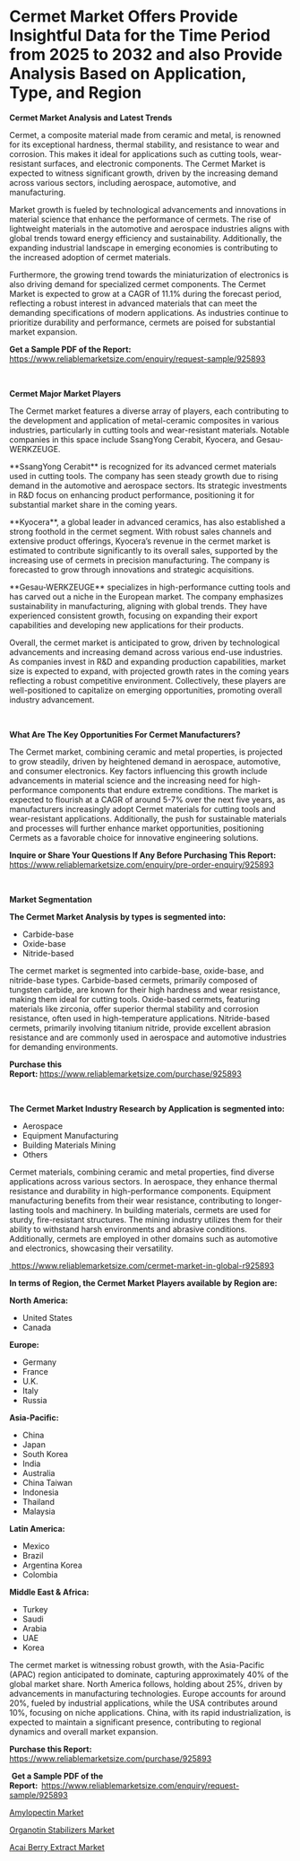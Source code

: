 <p><h1>Cermet Market Offers Provide Insightful Data for the Time Period from 2025 to 2032 and also Provide Analysis Based on Application, Type, and Region</h1></p><p><strong>Cermet Market Analysis and Latest Trends</strong></p>
<p><p>Cermet, a composite material made from ceramic and metal, is renowned for its exceptional hardness, thermal stability, and resistance to wear and corrosion. This makes it ideal for applications such as cutting tools, wear-resistant surfaces, and electronic components. The Cermet Market is expected to witness significant growth, driven by the increasing demand across various sectors, including aerospace, automotive, and manufacturing.</p><p>Market growth is fueled by technological advancements and innovations in material science that enhance the performance of cermets. The rise of lightweight materials in the automotive and aerospace industries aligns with global trends toward energy efficiency and sustainability. Additionally, the expanding industrial landscape in emerging economies is contributing to the increased adoption of cermet materials.</p><p>Furthermore, the growing trend towards the miniaturization of electronics is also driving demand for specialized cermet components. The Cermet Market is expected to grow at a CAGR of 11.1% during the forecast period, reflecting a robust interest in advanced materials that can meet the demanding specifications of modern applications. As industries continue to prioritize durability and performance, cermets are poised for substantial market expansion.</p></p>
<p><strong>Get a Sample PDF of the Report:&nbsp;</strong> <a href="https://www.reliablemarketsize.com/enquiry/request-sample/925893?utm_campaign=1932&utm_medium=2&utm_source=Github&utm_content=ia&utm_term=01042025&utm_id=cermet">https://www.reliablemarketsize.com/enquiry/request-sample/925893</a></p>
<p>&nbsp;</p>
<p><strong>Cermet Major Market Players</strong></p>
<p><p>The Cermet market features a diverse array of players, each contributing to the development and application of metal-ceramic composites in various industries, particularly in cutting tools and wear-resistant materials. Notable companies in this space include SsangYong Cerabit, Kyocera, and Gesau-WERKZEUGE.</p><p>**SsangYong Cerabit** is recognized for its advanced cermet materials used in cutting tools. The company has seen steady growth due to rising demand in the automotive and aerospace sectors. Its strategic investments in R&D focus on enhancing product performance, positioning it for substantial market share in the coming years.</p><p>**Kyocera**, a global leader in advanced ceramics, has also established a strong foothold in the cermet segment. With robust sales channels and extensive product offerings, Kyocera’s revenue in the cermet market is estimated to contribute significantly to its overall sales, supported by the increasing use of cermets in precision manufacturing. The company is forecasted to grow through innovations and strategic acquisitions.</p><p>**Gesau-WERKZEUGE** specializes in high-performance cutting tools and has carved out a niche in the European market. The company emphasizes sustainability in manufacturing, aligning with global trends. They have experienced consistent growth, focusing on expanding their export capabilities and developing new applications for their products.</p><p>Overall, the cermet market is anticipated to grow, driven by technological advancements and increasing demand across various end-use industries. As companies invest in R&D and expanding production capabilities, market size is expected to expand, with projected growth rates in the coming years reflecting a robust competitive environment. Collectively, these players are well-positioned to capitalize on emerging opportunities, promoting overall industry advancement.</p></p>
<p>&nbsp;</p>
<p><strong>What Are The Key Opportunities For Cermet Manufacturers?</strong></p>
<p><p>The Cermet market, combining ceramic and metal properties, is projected to grow steadily, driven by heightened demand in aerospace, automotive, and consumer electronics. Key factors influencing this growth include advancements in material science and the increasing need for high-performance components that endure extreme conditions. The market is expected to flourish at a CAGR of around 5-7% over the next five years, as manufacturers increasingly adopt Cermet materials for cutting tools and wear-resistant applications. Additionally, the push for sustainable materials and processes will further enhance market opportunities, positioning Cermets as a favorable choice for innovative engineering solutions.</p></p>
<p><strong>Inquire or Share Your Questions If Any Before Purchasing This Report:</strong> <a href="https://www.reliablemarketsize.com/enquiry/pre-order-enquiry/925893?utm_campaign=1932&utm_medium=2&utm_source=Github&utm_content=ia&utm_term=01042025&utm_id=cermet">https://www.reliablemarketsize.com/enquiry/pre-order-enquiry/925893</a></p>
<p>&nbsp;</p>
<p><strong>Market Segmentation</strong></p>
<p><strong>The Cermet Market Analysis by types is segmented into:</strong></p>
<p><ul><li>Carbide-base</li><li>Oxide-base</li><li>Nitride-based</li></ul></p>
<p><p>The cermet market is segmented into carbide-base, oxide-base, and nitride-base types. Carbide-based cermets, primarily composed of tungsten carbide, are known for their high hardness and wear resistance, making them ideal for cutting tools. Oxide-based cermets, featuring materials like zirconia, offer superior thermal stability and corrosion resistance, often used in high-temperature applications. Nitride-based cermets, primarily involving titanium nitride, provide excellent abrasion resistance and are commonly used in aerospace and automotive industries for demanding environments.</p></p>
<p><strong>Purchase this Report:&nbsp;</strong><a href="https://www.reliablemarketsize.com/purchase/925893?utm_campaign=1932&utm_medium=2&utm_source=Github&utm_content=ia&utm_term=01042025&utm_id=cermet">https://www.reliablemarketsize.com/purchase/925893</a></p>
<p>&nbsp;</p>
<p><strong>The Cermet Market Industry Research by Application is segmented into:</strong></p>
<p><ul><li>Aerospace</li><li>Equipment Manufacturing</li><li>Building Materials Mining</li><li>Others</li></ul></p>
<p><p>Cermet materials, combining ceramic and metal properties, find diverse applications across various sectors. In aerospace, they enhance thermal resistance and durability in high-performance components. Equipment manufacturing benefits from their wear resistance, contributing to longer-lasting tools and machinery. In building materials, cermets are used for sturdy, fire-resistant structures. The mining industry utilizes them for their ability to withstand harsh environments and abrasive conditions. Additionally, cermets are employed in other domains such as automotive and electronics, showcasing their versatility.</p></p>
<p><a href="https://www.reliablemarketsize.com/cermet-market-in-global-r925893?utm_campaign=1932&utm_medium=2&utm_source=Github&utm_content=ia&utm_term=01042025&utm_id=cermet">&nbsp;https://www.reliablemarketsize.com/cermet-market-in-global-r925893</a></p>
<p><strong>In terms of Region, the Cermet Market Players available by Region are:</strong></p>
<p>
    <p> <strong> North America: </strong>
        <ul>
            <li>United States</li>
            <li>Canada</li>
        </ul>
        </p> 
    <p> <strong> Europe: </strong>
        <ul>
            <li>Germany</li>
            <li>France</li>
            <li>U.K.</li>
            <li>Italy</li>
            <li>Russia</li>
        </ul>
        </p> 
    <p> <strong> Asia-Pacific: </strong>
        <ul>
            <li>China</li>
            <li>Japan</li>
            <li>South Korea</li>
            <li>India</li>
            <li>Australia</li>
            <li>China Taiwan</li>
            <li>Indonesia</li>
            <li>Thailand</li>
            <li>Malaysia</li>
        </ul>
        </p> 
    <p> <strong> Latin America: </strong>
        <ul>
            <li>Mexico</li>
            <li>Brazil</li>
            <li>Argentina Korea</li>
            <li>Colombia</li>
        </ul>
        </p> 
    <p> <strong> Middle East & Africa: </strong>
        <ul>
            <li>Turkey</li>
            <li>Saudi</li>
            <li>Arabia</li>
            <li>UAE</li>
            <li>Korea</li>
        </ul>
    </p>
    </p>
<p><p>The cermet market is witnessing robust growth, with the Asia-Pacific (APAC) region anticipated to dominate, capturing approximately 40% of the global market share. North America follows, holding about 25%, driven by advancements in manufacturing technologies. Europe accounts for around 20%, fueled by industrial applications, while the USA contributes around 10%, focusing on niche applications. China, with its rapid industrialization, is expected to maintain a significant presence, contributing to regional dynamics and overall market expansion.</p></p>
<p><strong>Purchase this Report: </strong><a href="https://www.reliablemarketsize.com/purchase/925893?utm_campaign=1932&utm_medium=2&utm_source=Github&utm_content=ia&utm_term=01042025&utm_id=cermet">https://www.reliablemarketsize.com/purchase/925893</a></p>
<p>&nbsp;<strong>Get a Sample PDF of the Report:&nbsp;&nbsp;</strong><a href="https://www.reliablemarketsize.com/enquiry/request-sample/925893?utm_campaign=1932&utm_medium=2&utm_source=Github&utm_content=ia&utm_term=01042025&utm_id=cermet">https://www.reliablemarketsize.com/enquiry/request-sample/925893</a></p>
<p><strong></strong></p>
<p><p><a href="https://github.com/vimar16th/Market-Research-Report-List-7/blob/main/amylopectin-market.md?utm_campaign=1932&utm_medium=2&utm_source=Github&utm_content=ia&utm_term=01042025&utm_id=cermet">Amylopectin Market</a></p><p><a href="https://github.com/maikefelanc3/Market-Research-Report-List-1/blob/main/organotin-stabilizers-market.md?utm_campaign=1932&utm_medium=2&utm_source=Github&utm_content=ia&utm_term=01042025&utm_id=cermet">Organotin Stabilizers Market</a></p><p><a href="https://github.com/fahieraudau9/Market-Research-Report-List-1/blob/main/acai-berry-extract-market.md?utm_campaign=1932&utm_medium=2&utm_source=Github&utm_content=ia&utm_term=01042025&utm_id=cermet">Acai Berry Extract Market</a></p></p>